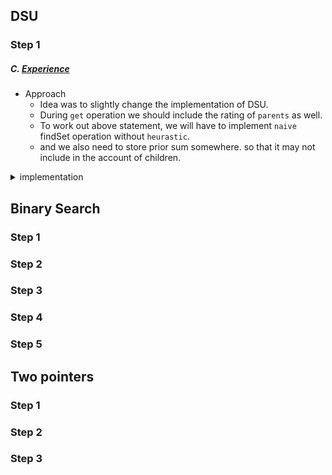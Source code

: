 ## DSU 
### Step 1
##### C. [Experience](https://codeforces.com/edu/course/2/lesson/7/1/practice/contest/289390/problem/C)
- Approach
  - Idea was to slightly change the implementation of DSU.
  - During `get` operation we should include the rating of `parents` as well. 
  - To work out above statement, we will have to implement `naive` findSet operation without `heurastic`.
  - and we also need to store prior sum somewhere. so that it may not include in the account of children.


<details>
<summary> implementation</summary>

```cpp

  class UnionFindSlow {
  public:
    std::vector<int> Parent;
    std::vector<int> Size;
    std::vector<int> score;
  
    void init(int n) {
      /* You may want to change the size. */
      Size.resize(int(3e5) + 5, 1);
      Parent.resize(int(3e5) + 5, 0);
      score.resize(int(3e5) + 5, 0);
  
      for (int i = 0; i < n; i++)
        Parent[i] = i;
    }
  
    void makeSet(int n) {
      Parent[n] = n;
      Size[n] = 1;
    }
  
    int findSet(int v) { return (v == Parent[v] ? v : findSet(Parent[v])); }
  
    int get(int v) {
      return (v == Parent[v] ? score[v] : score[v] + get(Parent[v]));
    }
  
    bool isSameSet(int i, int j) { return findSet(i) == findSet(j); }
  
    void unionSet(int a, int b) {
      a = findSet(a);
      b = findSet(b);
      if (a == b)
        return;
      if (Size[a] < Size[b])
        std::swap(a, b);
  
      Parent[b] = a;
      Size[a] += Size[b];
      score[b] -= score[a];
    }
  } sdsu;
  
  void solve() {
    int n, q;
    cin >> n >> q;
  
    sdsu.init(n + 10);
    while (q--) {
      string s;
      cin >> s;
      if (s == "get") {
        int n;
        cin >> n;
        cout << sdsu.get(n) << '\n';
  
      } else if (s == "join") {
        int a, b;
        cin >> a >> b;
        sdsu.unionSet(a, b);
  
      } else if (s == "add") {
        int index, value;
        cin >> index >> value;
        sdsu.score[sdsu.findSet(index)] += value;
      }
    }
  }
```
</details>



## Binary Search
### Step 1
### Step 2
### Step 3
### Step 4
### Step 5

## Two pointers
### Step 1
### Step 2
### Step 3
